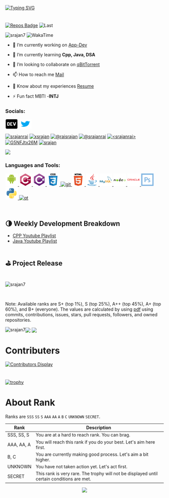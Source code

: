 [![Typing SVG](https://readme-typing-svg.herokuapp.com?color=7FF7CC&center=true&width=1000&height=100&lines=Hi+%F0%9F%91%8B%2C+I'm+Srajan+Rai;Developer+from+Bengaluru)](https://git.io/typing-svg)

#
[//]: # (<img src="https://count.getloli.com/get/@Srajan7" alt=":Srajan" />)


[![Repos Badge](https://badges.pufler.dev/repos/Srajan7)](https://badges.pufler.dev)
![Last](https://img.shields.io/github/last-commit/Srajan7/Srajan7)

<img src="https://komarev.com/ghpvc/?username=srajan7&label=Visitors&color=0e75b6&style=flat" alt="srajan7" /> <img src="https://wakatime.com/badge/github/Srajan7/Srajan7.svg" alt="WakaTime" />


- 🔭 I’m currently working on [App-Dev](https://github.com/Srajan7/App-Dev)

- 🌱 I’m currently learning **Cpp, Java, DSA**

- 👯 I’m looking to collaborate on [qBitTorrent](https://github.com/qbittorrent/qBittorrent)

- 📫 How to reach me <a href="mailto:srajanrai@outlook.com">Mail</a>

- 📄 Know about my experiences [Resume](https://drive.google.com/file/d/1uNVB7uJMyOBAoBh22pPFZt64HjCzzV1u/view?usp=sharing)

- ⚡ Fun fact MBTI -**INTJ**



<h3 align="left">Socials:</h3>
<p align="left">
<a href="https://dev.to/srajan" target="blank"><img align="center" src="https://github.com/Srajan7/Srajan7/blob/main/Icons/devto.svg" alt="srajan" height="30" width="40" /></a>
<a href="https://twitter.com/srajanray" target="blank"><img align="center" src="https://github.com/Srajan7/Srajan7/blob/main/Icons/twitter.svg" alt="srajanray" height="30" width="40" /></a>

<a href="https://linkedin.com/in/srajanrai" target="blank"><img align="center" src="https://raw.githubusercontent.com/rahuldkjain/github-profile-readme-generator/master/src/images/icons/Social/linked-in-alt.svg" alt="srajanrai" height="30" width="40" /></a>
<a href="https://instagram.com/xsrajan" target="blank"><img align="center" src="https://raw.githubusercontent.com/rahuldkjain/github-profile-readme-generator/master/src/images/icons/Social/instagram.svg" alt="xsrajan" height="30" width="40" /></a>
<a href="https://medium.com/@raisrajan" target="blank"><img align="center" src="https://raw.githubusercontent.com/rahuldkjain/github-profile-readme-generator/master/src/images/icons/Social/medium.svg" alt="@raisrajan" height="30" width="40" /></a>
<a href="https://www.hackerearth.com/@srajanrai" target="blank"><img align="center" src="https://raw.githubusercontent.com/rahuldkjain/github-profile-readme-generator/master/src/images/icons/Social/hackerearth.svg" alt="@srajanrai" height="30" width="40" /></a>
<a href="https://auth.geeksforgeeks.org/user/<srajanrai>" target="blank"><img align="center" src="https://raw.githubusercontent.com/rahuldkjain/github-profile-readme-generator/master/src/images/icons/Social/geeks-for-geeks.svg" alt="<srajanrai>" height="30" width="40" /></a>
<a href="https://discord.gg/G5NFJtx26M" target="blank"><img align="center" src="https://raw.githubusercontent.com/rahuldkjain/github-profile-readme-generator/master/src/images/icons/Social/discord.svg" alt="G5NFJtx26M" height="30" width="40" /></a>
 <a href="https://www.reddit.com/user/srajanrai/" target="blank"><img align="center" src="https://img.icons8.com/doodle/48/000000/reddit--v4.png" alt="srajan" height="30" width="40" /></a>
</p>  
 
 <img align='left' src="https://media.giphy.com/media/836HiJc7pgzy8iNXCn/giphy.gif" width="230" /> <p>&nbsp;</p>  
  
<h3 align="left">Languages and Tools:</h3>
<p align="left"> <a href="https://developer.android.com" target="_blank" rel="noreferrer"> <img src="https://raw.githubusercontent.com/devicons/devicon/master/icons/android/android-original-wordmark.svg" alt="android" width="40" height="40"/> </a>  <a href="https://www.w3schools.com/cpp/" target="_blank" rel="noreferrer"> <img src="https://raw.githubusercontent.com/devicons/devicon/master/icons/cplusplus/cplusplus-original.svg" alt="cplusplus" width="40" height="40"/> </a> <a href="https://www.w3schools.com/cs/" target="_blank" rel="noreferrer"> <img src="https://raw.githubusercontent.com/devicons/devicon/master/icons/csharp/csharp-original.svg" alt="csharp" width="40" height="40"/> </a> <a href="https://www.w3schools.com/css/" target="_blank" rel="noreferrer"> <img src="https://raw.githubusercontent.com/devicons/devicon/master/icons/css3/css3-original-wordmark.svg" alt="css3" width="40" height="40"/> </a> <a href="https://git-scm.com/" target="_blank" rel="noreferrer"> <img src="https://www.vectorlogo.zone/logos/git-scm/git-scm-icon.svg" alt="git" width="40" height="40"/> </a> <a href="https://www.w3.org/html/" target="_blank" rel="noreferrer"> <img src="https://raw.githubusercontent.com/devicons/devicon/master/icons/html5/html5-original-wordmark.svg" alt="html5" width="40" height="40"/> </a> <a href="https://www.java.com" target="_blank" rel="noreferrer"> <img src="https://raw.githubusercontent.com/devicons/devicon/master/icons/java/java-original.svg" alt="java" width="40" height="40"/> </a> <a href="https://www.mysql.com/" target="_blank" rel="noreferrer"> <img src="https://raw.githubusercontent.com/devicons/devicon/master/icons/mysql/mysql-original-wordmark.svg" alt="mysql" width="40" height="40"/> </a> <a href="https://nodejs.org" target="_blank" rel="noreferrer"> <img src="https://raw.githubusercontent.com/devicons/devicon/master/icons/nodejs/nodejs-original-wordmark.svg" alt="nodejs" width="40" height="40"/> </a> <a href="https://www.oracle.com/" target="_blank" rel="noreferrer"> <img src="https://raw.githubusercontent.com/devicons/devicon/master/icons/oracle/oracle-original.svg" alt="oracle" width="40" height="40"/> </a> <a href="https://www.photoshop.com/en" target="_blank" rel="noreferrer"> <img src="https://raw.githubusercontent.com/devicons/devicon/master/icons/photoshop/photoshop-line.svg" alt="photoshop" width="40" height="40"/> </a> <a href="https://www.python.org" target="_blank" rel="noreferrer"> <img src="https://raw.githubusercontent.com/devicons/devicon/master/icons/python/python-original.svg" alt="python" width="40" height="40"/> </a> <a href="https://www.qt.io/" target="_blank" rel="noreferrer">    <img src="https://upload.wikimedia.org/wikipedia/commons/0/0b/Qt_logo_2016.svg" alt="qt" width="40" height="40"/> </a> </p>  
  
  
<p>&nbsp;</p>

## 🌗 Weekly Development Breakdown
-  [CPP Youtube Playlist](https://youtube.com/playlist?list=PLfqMhTWNBTe0b2nM6JHVCnAkhQRGiZMSJ)
-  [Java Youtube Playlist](https://youtube.com/playlist?list=PLfqMhTWNBTe3LtFWcvwpqTkUSlB32kJop)
#
## ⛳️ Project Release

#
<p>&nbsp;<img align="left" src="https://github-readme-stats.vercel.app/api?username=srajan7&theme=dark&show_icons=true&locale=en" alt="srajan7" /></p> <br>
 <p align="left"> Note: Available ranks are S+ (top 1%), S (top 25%), A++ (top 45%), A+ (top 60%), and B+ (everyone). The values are calculated by using <a href = "https://github.com/Srajan7/Srajan7/blob/main/Cumulative_distribution_function.pdf">pdf</a> using commits, contributions, issues, stars, pull requests, followers, and owned repositories.</p>

<p><img align="left" src="https://github-readme-streak-stats.herokuapp.com/?user=srajan7&theme=dark" alt="srajan7" /></p>
<a href="https://github.com/Srajan7" alt="https://github.com/Srajan7"><img align="center" src="https://img.shields.io/static/v1?style=for-the-badge&label=CREATED%20BY&message=Srajan&color=000000"></a>
<a href="https://github.com/Srajan7/Srajan7/LICENSE" alt="https://github.com/Srajan7/Srajan7/LICENSE"><img align="center" src="https://img.shields.io/static/v1?style=for-the-badge&label=LICENSE&message=MIT&color=000000"></a>


# Contributers
[![Contributors Display](https://badges.pufler.dev/contributors/Srajan7/Srajan7?size=50&padding=5&bots=true)](https://badges.pufler.dev)

#

[![trophy](https://github-profile-trophy.vercel.app/?username=Srajan7&theme=onedark)](https://github.com/ryo-ma/github-profile-trophy)

# About Rank

Ranks are `SSS` `SS` `S` `AAA` `AA` `A` `B` `C` `UNKNOWN` `SECRET`.

|  Rank  |  Description  |
| ---- | ---- |
|  SSS, SS, S  | You are at a hard to reach rank. You can brag.  |
|  AAA, AA, A  | You will reach this rank if you do your best. Let's aim here first.  |
|  B, C  | You are currently making good process. Let's aim a bit higher.  |
| UNKNOWN | You have not taken action yet. Let's act first. |
| SECRET | This rank is very rare. The trophy will not be displayed until certain conditions are met. |

<div align="center">
    <img height="200px" src="https://github-readme-stats-api-Srajan7.vercel.app/api/top-langs/?username=Srajan7&theme=gruvbox_light&layout=compact"/>
</div>
